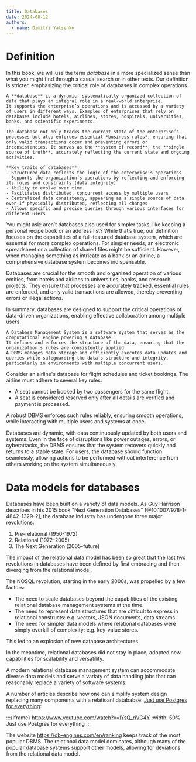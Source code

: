 ```yaml
---
title: Databases
date: 2024-08-12
authors:
  - name: Dimitri Yatsenko
---
```


# Definition
In this book, we will use the term *database* in a more specialized sense than what you might find through a casual search or in other texts.
Our definition is stricter, emphasizing the critical role of databases in complex operations.

```{card} Database
A **database** is a dynamic, systematically organized collection of data that plays an integral role in a real-world enterprise.
It supports the enterprise’s operations and is accessed by a variety of users in different ways. Examples of enterprises that rely on databases include hotels, airlines, stores, hospitals, universities, banks, and scientific experiments.

The database not only tracks the current state of the enterprise’s processes but also enforces essential *business rules*, ensuring that only valid transactions occur and preventing errors or inconsistencies. It serves as the **system of record**, the **single source of truth**, accurately reflecting the current state and ongoing activities.

**Key traits of databases**:
- Structured data reflects the logic of the enterprise’s operations
- Supports the organization’s operations by reflecting and enforcing its rules and constraints (data integrity)
- Ability to evolve over time
- Facilitates distributed, concurrent access by multiple users
- Centralized data consistency, appearing as a single source of data even if physically distributed, reflecting all changes
- Allows specific and precise queries through various interfaces for different users
```

You might ask: aren’t databases also used for simpler tasks, like keeping a personal recipe book or an address list? While that’s true, our definition focuses on the capabilities of a full-featured database system, which are essential for more complex operations. For simpler needs, an electronic spreadsheet or a collection of shared files might be sufficient. However, when managing something as intricate as a bank or an airline, a comprehensive database system becomes indispensable.

Databases are crucial for the smooth and organized operation of various entities, from hotels and airlines to universities, banks, and research projects. They ensure that processes are accurately tracked, essential rules are enforced, and only valid transactions are allowed, thereby preventing errors or illegal actions.

In summary, databases are designed to support the critical operations of data-driven organizations, enabling effective collaboration among multiple users.

```{card} Database Management Systems (DBMS)
A Database Management System is a software system that serves as the computational engine powering a database.
It defines and enforces the structure of the data, ensuring that the organization’s rules are consistently applied.
A DBMS manages data storage and efficiently executes data updates and queries while safeguarding the data’s structure and integrity, particularly in environments with multiple concurrent users.
```
Consider an airline's database for flight schedules and ticket bookings. The airline must adhere to several key rules:

* A seat cannot be booked by two passengers for the same flight.
* A seat is considered reserved only after all details are verified and payment is processed.

A robust DBMS enforces such rules reliably, ensuring smooth operations, while interacting with multiple users and systems at once.

Databases are dynamic, with data continuously updated by both users and systems. Even in the face of disruptions like power outages, errors, or cyberattacks, the DBMS ensures that the system recovers quickly and returns to a stable state. For users, the database should function seamlessly, allowing actions to be performed without interference from others working on the system simultaneously.

# Data models for databases
Databases have been built on a variety of data models. 
As Guy Harrison describes in his 2015 book "Next Generation Databases" [@10.1007/978-1-4842-1329-2], the database industry has undergone three major revolutions:
1. Pre-relational (1950-1972)
2. Relational (1972-2005)
3. The Next Generation (2005-future)

The impact of the relational data model has been so great that the last two revolutions in databases have been defined by first embracing and then diverging from the relational model.

The NOSQL revolution, starting in the early 2000s, was propelled by a few factors:
 * The need to scale databases beyond the capabilities of the existing relational database management systems at the time. 
 * The need to represent data structures that are difficult to express in relational constructs: e.g. vectors, JSON documents, data streams.
 * The need for simpler data models where relational databases were simply overkill of complexity: e.g. key-value stores.

This led to an explosion of new database architectures. 

In the meantime, relational databases did not stay in place, adopted new capabilities for scalability and versatility.

A modern relational database management system can accommodate diverse data models and serve a variaty of data handling jobs that can reasonably replace a variety of software systems.  

A number of articles describe how one can simplify system design replacing many components with a relatioanl datababse: [Just use Postgres for everything](https://www.amazingcto.com/postgres-for-everything/):

:::{iframe} https://www.youtube.com/watch?v=lYsQ_riVC4Y
:width: 50%
Just use Postgres for everything
:::

The website https://db-engines.com/en/ranking keeps track of the most popular DBMS. 
The relational data model dominates, although many of the popular database systems support other models, allowing for deviations from the relational data model.
